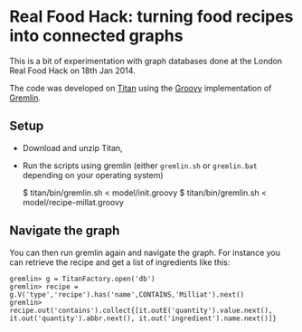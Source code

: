Real Food Hack: turning food recipes into connected graphs
==========================================================

This is a bit of experimentation with graph databases done at the London
Real Food Hack on 18th Jan 2014.

The code was developed on [Titan](http://thinkaurelius.github.io/titan/)
using the [Groovy](http://groovy.codehaus.org/) implementation of
[Gremlin](https://github.com/tinkerpop/gremlin/wiki).

Setup
-----
- Download and unzip Titan,
- Run the scripts using gremlin (either `gremlin.sh` or `gremlin.bat`
  depending on your operating system)

    $ titan/bin/gremlin.sh < model/init.groovy
    $ titan/bin/gremlin.sh < model/recipe-millat.groovy

Navigate the graph
------------------
You can then run gremlin again and navigate the graph. For instance you can
retrieve the recipe and get a list of ingredients like this:

    gremlin> g = TitanFactory.open('db')
    gremlin> recipe = g.V('type','recipe').has('name',CONTAINS,'Milliat').next()
    gremlin> recipe.out('contains').collect{[it.outE('quantity').value.next(), it.out('quantity').abbr.next(), it.out('ingredient').name.next()]}

